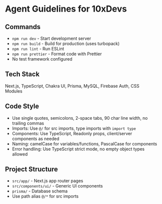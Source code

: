 # Agent Guidelines for 10xDevs

## Commands

- `npm run dev` - Start development server
- `npm run build` - Build for production (uses turbopack)
- `npm run lint` - Run ESLint
- `npm run prettier` - Format code with Prettier
- No test framework configured

## Tech Stack

Next.js, TypeScript, Chakra UI, Prisma, MySQL, Firebase Auth, CSS Modules

## Code Style

- Use single quotes, semicolons, 2-space tabs, 90 char line width, no trailing commas
- Imports: Use `@/` for src imports, type imports with `import type`
- Components: Use TypeScript, Readonly props, client/server components as needed
- Naming: camelCase for variables/functions, PascalCase for components
- Error handling: Use TypeScript strict mode, no empty object types allowed

## Project Structure

- `src/app/` - Next.js app router pages
- `src/components/ui/` - Generic UI components
- `prisma/` - Database schema
- Use path alias `@/*` for src imports
